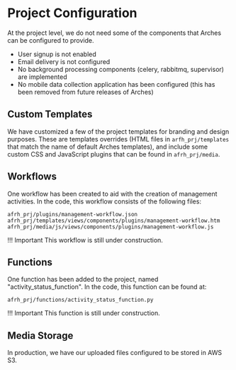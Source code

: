 # Project Configuration

At the project level, we do not need some of the components that Arches can be configured to provide.

- User signup is not enabled
- Email delivery is not configured
- No background processing components (celery, rabbitmq, supervisor) are implemented
- No mobile data collection application has been configured (this has been removed from future releases of Arches)

## Custom Templates

We have customized a few of the project templates for branding and design purposes. These are templates overrides (HTML files in `arfh_prj/templates` that match the name of default Arches templates), and include some custom CSS and JavaScript plugins that can be found in `afrh_prj/media`.

## Workflows

One workflow has been created to aid with the creation of management activities. In the code, this workflow consists of the following files:

    afrh_prj/plugins/management-workflow.json
    afrh_prj/templates/views/components/plugins/management-workflow.htm
    afrh_prj/media/js/views/components/plugins/management-workflow.js

!!! Important
    This workflow is still under construction.

## Functions

One function has been added to the project, named "activity_status_function". In the code, this function can be found at:

    afrh_prj/functions/activity_status_function.py

!!! Important
    This function is still under construction.

## Media Storage

In production, we have our uploaded files configured to be stored in AWS S3.

